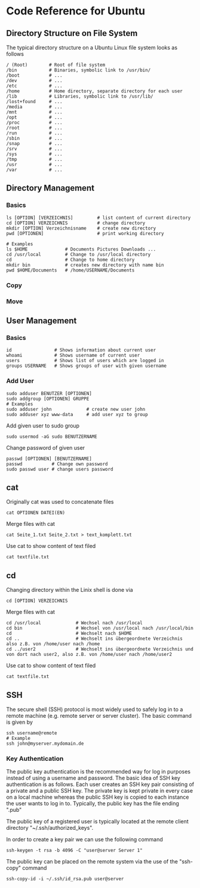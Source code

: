 # Code Reference for Ubuntu
## Directory Structure on File System
The typical directory structure on a Ubuntu Linux file system looks as follows
```Shell
/ (Root)        # Root of file system
/bin            # Binaries, symbolic link to /usr/bin/
/boot           # ...
/dev            # ...
/etc            # ...
/home           # Home directory, separate directory for each user
/lib            # Libraries, symbolic link to /usr/lib/
/lost+found     # ...
/media          # ...
/mnt            # ...
/opt            # ...
/proc           # ...
/root           # ...
/run            # ...
/sbin           # ...
/snap           # ...
/srv            # ...
/sys            # ...
/tmp            # ...
/usr            # ...
/var            # ...
```
## Directory Management
### Basics
```Shell
ls [OPTION] [VERZEICHNIS]         # list content of current directory
cd [OPTION] VERZEICHNIS           # change directory
mkdir [OPTION] Verzeichnisname    # create new directory
pwd [OPTIONEN]                    # print working directory

# Examples
ls $HOME              # Documents Pictures Downloads ...
cd /usr/local         # Change to /usr/local directory
cd                    # Change to home directory
mkdir bin             # creates new directory with name bin
pwd $HOME/Documents   # /home/USERNAME/Documents
```
### Copy
### Move
## User Management
### Basics
```Shell
id                # Shows information about current user
whoami            # Shows username of current user
users             # Shows list of users which are logged in
groups USERNAME   # Shows groups of user with given username
```
### Add User
```Shell
sudo adduser BENUTZER [OPTIONEN]
sudo addgroup [OPTIONEN] GRUPPE
# Examples
sudo adduser john             # create new user john
sudo adduser xyz www-data     # add user xyz to group
```
Add given user to sudo group
```Shell
sudo usermod -aG sudo BENUTZERNAME
```
Change password of given user 
```Shell
passwd [OPTIONEN] [BENUTZERNAME]
passwd           # Change own password
sudo passwd user # change users password
```

## cat
Originally cat was used to concatenate files
```Shell
cat OPTIONEN DATEI(EN)
```
Merge files with cat
```Shell
cat Seite_1.txt Seite_2.txt > text_komplett.txt
```
Use cat to show content of text filed
```Shell
cat textfile.txt
```
## cd
Changing directory within the Linix shell is done via
```Shell
cd [OPTION] VERZEICHNIS
```
Merge files with cat
```Shell
cd /usr/local             # Wechsel nach /usr/local
cd bin                    # Wechsel von /usr/local nach /usr/local/bin
cd                        # Wechselt nach $HOME
cd ..                     # Wechselt ins übergeordnete Verzeichnis also z.B. von /home/user nach /home
cd ../user2               # Wechselt ins übergeordnete Verzeichnis und von dort nach user2, also z.B. von /home/user nach /home/user2 
```
Use cat to show content of text filed
```Shell
cat textfile.txt
```
## SSH
The secure shell (SSH) protocol is most widely used to safely log in to a remote machine (e.g. remote server or server cluster). The basic command is given by
```Shell
ssh username@remote
# Example
ssh john@myserver.mydomain.de
```
### Key Authentication
The public key authentication is the recommended way for log in purposes instead of using a username and password. The basic idea of SSH key authentication is as follows. Each user creates an SSH key pair consisting of a private and a public SSH key. The private key is kept private in every case on a local machine whereas the public SSH key is copied to each instance the user wants to log in to. 
Typically, the public key has the file ending ".pub"

The public key of a registered user is typically located at the remote client directory "~/.ssh/authorized_keys".

In order to create a key pair we can use the following command
```Shell
ssh-keygen -t rsa -b 4096 -C "user@server Server 1"
```
The public key can be placed on the remote system via the use of the "ssh-copy" command
```Shell
ssh-copy-id -i ~/.ssh/id_rsa.pub user@server
```
